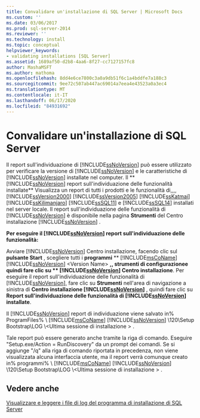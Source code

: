 ```yaml
---
title: Convalidare un'installazione di SQL Server | Microsoft Docs
ms.custom: ''
ms.date: 03/06/2017
ms.prod: sql-server-2014
ms.reviewer: ''
ms.technology: install
ms.topic: conceptual
helpviewer_keywords:
- validating installations [SQL Server]
ms.assetid: 1689af50-d2b8-4aa6-8f27-cc7127157fc8
author: MashaMSFT
ms.author: mathoma
ms.openlocfilehash: 8dd4e6ce7800c3a0a9db51f6c1a4bddfe7a188c3
ms.sourcegitcommit: 9ee72c507ab447ac69014a7eea4e43523a0a3ec4
ms.translationtype: MT
ms.contentlocale: it-IT
ms.lasthandoff: 06/17/2020
ms.locfileid: "84931692"
---
```

# <a name="validate-a-sql-server-installation"></a>Convalidare un'installazione di SQL Server
  Il report sull'individuazione di [!INCLUDE[ssNoVersion](../../includes/ssnoversion-md.md)] può essere utilizzato per verificare la versione di [!INCLUDE[ssNoVersion](../../includes/ssnoversion-md.md)] e le caratteristiche di [!INCLUDE[ssNoVersion](../../includes/ssnoversion-md.md)] installate nel computer. Il ** [!INCLUDE[ssNoVersion](../../includes/ssnoversion-md.md)] report sull'individuazione delle funzionalità installate** Visualizza un report di tutti i prodotti e le funzionalità di,,,, [!INCLUDE[ssVersion2000](../../includes/ssversion2000-md.md)] [!INCLUDE[ssVersion2005](../../includes/ssversion2005-md.md)] [!INCLUDE[ssKatmai](../../includes/sskatmai-md.md)] [!INCLUDE[ssKilimanjaro](../../includes/sskilimanjaro-md.md)] [!INCLUDE[ssSQL11](../../includes/sssql11-md.md)] e [!INCLUDE[ssSQL14](../../includes/sssql14-md.md)] installati nel server locale. Il report sull'individuazione delle funzionalità di [!INCLUDE[ssNoVersion](../../includes/ssnoversion-md.md)] è disponibile nella pagina **Strumenti** del Centro installazione [!INCLUDE[ssNoVersion](../../includes/ssnoversion-md.md)] .  
  
 **Per eseguire il [!INCLUDE[ssNoVersion](../../includes/ssnoversion-md.md)] report sull'individuazione delle funzionalità:**  
  
 Avviare [!INCLUDE[ssNoVersion](../../includes/ssnoversion-md.md)] Centro installazione, facendo clic sul **pulsante Start** , scegliere tutti i **programmi** ** [!INCLUDE[msCoName](../../includes/msconame-md.md)] [!INCLUDE[ssNoVersion](../../includes/ssnoversion-md.md)] \<Version Name> **,, **strumenti di configurazione**e quindi fare clic su ** [!INCLUDE[ssNoVersion](../../includes/ssnoversion-md.md)] Centro installazione**. Per eseguire il report sull'individuazione delle funzionalità di [!INCLUDE[ssNoVersion](../../includes/ssnoversion-md.md)], fare clic su **Strumenti** nell'area di navigazione a sinistra di **Centro installazione [!INCLUDE[ssNoVersion](../../includes/ssnoversion-md.md)]** , quindi fare clic su **Report sull'individuazione delle funzionalità di [!INCLUDE[ssNoVersion](../../includes/ssnoversion-md.md)] installate**.  
  
 Il [!INCLUDE[ssNoVersion](../../includes/ssnoversion-md.md)] report di individuazione viene salvato in% ProgramFiles% \\ [!INCLUDE[msCoName](../../includes/msconame-md.md)] [!INCLUDE[ssNoVersion](../../includes/ssnoversion-md.md)] \120\Setup Bootstrap\LOG \\<Ultima sessione di installazione \> .  
  
 Tale report può essere generato anche tramite la riga di comando. Eseguire "Setup.exe/Action = RunDiscovery" da un prompt dei comandi. Se si aggiunge "/q" alla riga di comando riportata in precedenza, non viene visualizzata alcuna interfaccia utente, ma il report verrà comunque creato in% programmi% \\ [!INCLUDE[msCoName](../../includes/msconame-md.md)] [!INCLUDE[ssNoVersion](../../includes/ssnoversion-md.md)] \120\Setup Bootstrap\LOG \\<Ultima sessione di installazione \> .  
  
## <a name="see-also"></a>Vedere anche  
 [Visualizzare e leggere i file di log del programma di installazione di SQL Server](view-and-read-sql-server-setup-log-files.md)  
  
  
